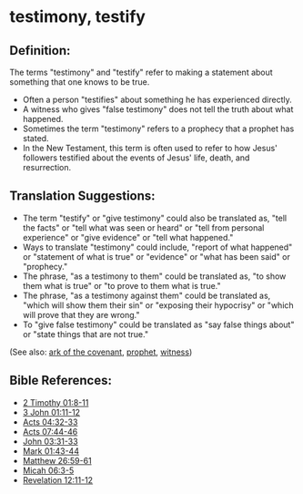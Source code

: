 # testimony, testify #

## Definition: ##

The terms "testimony" and "testify" refer to making a statement about something that one knows to be true.

* Often a person "testifies" about something he has experienced directly.
* A witness who gives "false testimony" does not tell the truth about what happened.
* Sometimes the term "testimony" refers to a prophecy that a prophet has stated.
* In the New Testament, this term is often used to refer to how Jesus' followers testified about the events of Jesus' life, death, and resurrection.

## Translation Suggestions: ##

* The term "testify" or "give testimony" could also be translated as, "tell the facts" or "tell what was seen or heard" or "tell from personal experience" or "give evidence" or "tell what happened."
* Ways to translate "testimony" could include, "report of what happened" or "statement of what is true" or "evidence" or "what has been said" or "prophecy."
* The phrase, "as a testimony to them" could be translated as, "to show them what is true" or "to prove to them what is true."
* The phrase, "as a testimony against them" could be translated as, "which will show them their sin" or "exposing their hypocrisy" or "which will prove that they are wrong."
* To "give false testimony" could be translated as "say false things about" or "state things that are not true."

(See also: [ark of the covenant](../other/arkofthecovenant.md), [prophet](../kt/prophet.md), [witness](../kt/witness.md))

## Bible References: ##

* [2 Timothy 01:8-11](en/tn/2ti/help/01/08)
* [3 John 01:11-12](en/tn/3jn/help/01/11)
* [Acts 04:32-33](en/tn/act/help/04/32)
* [Acts 07:44-46](en/tn/act/help/07/44)
* [John 03:31-33](en/tn/jhn/help/03/31)
* [Mark 01:43-44](en/tn/mrk/help/01/43)
* [Matthew 26:59-61](en/tn/mat/help/26/59)
* [Micah 06:3-5](en/tn/mic/help/06/03)
* [Revelation 12:11-12](en/tn/rev/help/12/11)